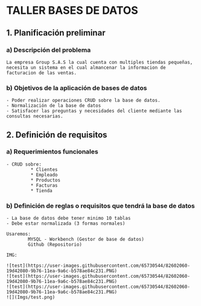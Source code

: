 # TALLER BASES DE DATOS

## 1. Planificación preliminar

### a) Descripción del problema
```
La empresa Group S.A.S la cual cuenta con multiples tiendas pequeñas, necesita un sistema en el cual almancenar la informacion de facturacion de las ventas.
```
### b) Objetivos de la aplicación  de bases de datos
```
- Poder realizar operaciones CRUD sobre la base de datos.
- Normalización de la base de datos
- Satisfacer las preguntas y necesidades del cliente mediante las consultas necesarias.
```
## 2. Definición de requisitos

### a) Requerimientos funcionales
```
- CRUD sobre:
	     * Clientes
	     * Empleado
	     * Productos
	     * Facturas
	     * Tienda

```
### b) Definición de reglas o requisitos que tendrá la base de datos
```
- La base de datos debe tener minimo 10 tablas
- Debe estar normalizada (3 formas normales)

Usaremos: 
		MYSQL - Workbench (Gestor de base de datos)
		Github (Repositorio)

IMG:

![test](https://user-images.githubusercontent.com/65730544/82602060-19d42080-9b76-11ea-9a6c-b578ae84c231.PNG)
![test](https://user-images.githubusercontent.com/65730544/82602060-19d42080-9b76-11ea-9a6c-b578ae84c231.PNG)
![test](https://user-images.githubusercontent.com/65730544/82602060-19d42080-9b76-11ea-9a6c-b578ae84c231.PNG)
![](Imgs/test.png)

